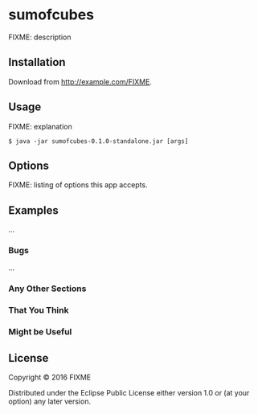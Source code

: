 # sumofcubes

FIXME: description

## Installation

Download from http://example.com/FIXME.

## Usage

FIXME: explanation

    $ java -jar sumofcubes-0.1.0-standalone.jar [args]

## Options

FIXME: listing of options this app accepts.

## Examples

...

### Bugs

...

### Any Other Sections
### That You Think
### Might be Useful

## License

Copyright © 2016 FIXME

Distributed under the Eclipse Public License either version 1.0 or (at
your option) any later version.
